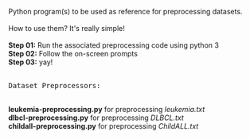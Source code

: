 Python program(s) to be used as reference for preprocessing datasets.
<br/><br/>
How to use them? It's really simple!
<br/></br>
<b>Step 01:</b>&nbsp;Run the associated preprocessing code using python 3<br/>
<b>Step 02:</b>&nbsp;Follow the on-screen prompts<br/>
<b>Step 03:</b>&nbsp;yay!
<br/><br/>
<pre>Dataset Preprocessors:</pre>
<br/>
<b>leukemia-preprocessing.py</b> for preprocessing <i>leukemia.txt</i><br/>
<b>dlbcl-preprocessing.py</b> for preprocessing <i>DLBCL.txt</i><br/>
<b>childall-preprocessing.py</b> for preprocessing <i>ChildALL.txt</i>